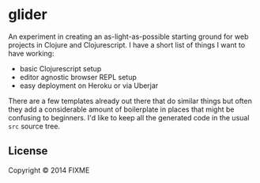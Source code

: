 # glider

An experiment in creating an as-light-as-possible starting ground
for web projects in Clojure and Clojurescript. I have a short list
of things I want to have working:

- basic Clojurescript setup
- editor agnostic browser REPL setup
- easy deployment on Heroku or via Uberjar

There are a few templates already out there that do similar things
but often they add a considerable amount of boilerplate in places
that might be confusing to beginners. I'd like to keep all the generated
code in the usual `src` source tree.

## License

Copyright © 2014 FIXME
